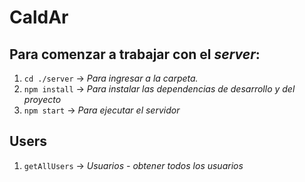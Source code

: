 # CaldAr

## Para comenzar a trabajar con el *server*: 

1. ```cd ./server``` -> *Para ingresar a la carpeta.*
2. ```npm install``` -> *Para instalar las dependencias de desarrollo y del proyecto*
3. ```npm start``` -> *Para ejecutar el servidor*

## Users
1. ```getAllUsers``` -> *Usuarios - obtener todos los usuarios*